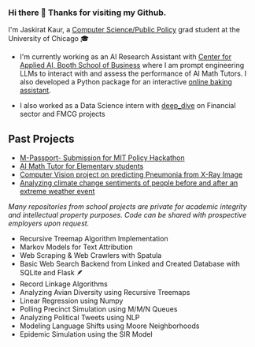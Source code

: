 ### Hi there 👋 Thanks for visiting my Github.

<!--
**jaskcodes/jaskcodes** is a ✨ _special_ ✨ repository because its `README.md` (this file) appears on your GitHub profile.


-->
I'm Jaskirat Kaur, a [Computer Science/Public Policy](https://capp.uchicago.edu/) grad student at the University of Chicago 🎓
     
- I'm currently working as an AI Research Assistant with [Center for Applied AI, Booth School of Business](https://www.chicagobooth.edu/research/center-for-applied-artificial-intelligence) where I am prompt engineering LLMs to interact with and assess the performance of AI Math Tutors. I also developed a Python package for an interactive [online baking assistant](http://cookies-ui.s3-website-us-east-1.amazonaws.com/home).

- I also worked as a Data Science intern with [deep_dive](https://dive.ai/) on Financial sector and FMCG projects
## Past Projects
- [M-Passport- Submission for MIT Policy Hackathon](https://github.com/jaskcodes/MIT-Policy-Hackathon)
- [AI Math Tutor for Elementary students](https://github.com/jaskcodes/mathlete)
- [Computer Vision project on predicting Pneumonia from X-Ray Image](https://github.com/ethanarsht/detective-dogs/tree/main)
- [Analyzing climate change sentiments of people before and after an extreme weather event](https://github.com/uchicago-capp122-spring23/30122-project-hot-or-not)
 
_Many repositories from school projects are private for academic integrity and intellectual property purposes. Code can be shared with prospective employers upon request._

- Recursive Treemap Algorithm Implementation
- Markov Models for Text Attribution
- Web Scraping & Web Crawlers with Spatula
- Basic Web Search Backend from Linked and Created Database with SQLite and Flask 🪶
- Record Linkage Algorithms
- Analyzing Avian Diversity using Recursive Treemaps
- Linear Regression using Numpy
- Polling Precinct Simulation using M/M/N Queues
- Analyzing Political Tweets using NLP
- Modeling Language Shifts using Moore Neighborhoods
- Epidemic Simulation using the SIR Model
